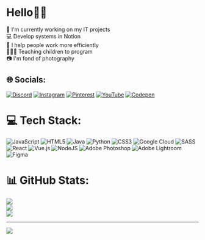 # Hello👋🏻
💼 I'm currently working on my IT projects<br>💻 Develop systems in Notion <br>🤩 I help people work more efficiently<br>🙋🏻‍♂️ Teaching children to program<br>📷 I'm fond of photography


## 🌐 Socials:
[![Discord](https://img.shields.io/badge/Discord-%237289DA.svg?logo=discord&logoColor=white)](https://discord.gg/Emilian#6914) [![Instagram](https://img.shields.io/badge/Instagram-%23E4405F.svg?logo=Instagram&logoColor=white)](https://instagram.com/@emil_khamatnurov) [![Pinterest](https://img.shields.io/badge/Pinterest-%23E60023.svg?logo=Pinterest&logoColor=white)](https://pinterest.com/@emil_khamatnurov) [![YouTube](https://img.shields.io/badge/YouTube-%23FF0000.svg?logo=YouTube&logoColor=white)](https://youtube.com/@UCfmtKiRRGiut94LxiHeveOg) [![Codepen](https://img.shields.io/badge/Codepen-000000?style=for-the-badge&logo=codepen&logoColor=white)](https://codepen.io/@EmilKhamatnurov) 

# 💻 Tech Stack:
![JavaScript](https://img.shields.io/badge/javascript-%23323330.svg?style=for-the-badge&logo=javascript&logoColor=%23F7DF1E) ![HTML5](https://img.shields.io/badge/html5-%23E34F26.svg?style=for-the-badge&logo=html5&logoColor=white) ![Java](https://img.shields.io/badge/java-%23ED8B00.svg?style=for-the-badge&logo=java&logoColor=white) ![Python](https://img.shields.io/badge/python-3670A0?style=for-the-badge&logo=python&logoColor=ffdd54) ![CSS3](https://img.shields.io/badge/css3-%231572B6.svg?style=for-the-badge&logo=css3&logoColor=white) ![Google Cloud](https://img.shields.io/badge/Google%20Cloud-%234285F4.svg?style=for-the-badge&logo=google-cloud&logoColor=white) ![SASS](https://img.shields.io/badge/SASS-hotpink.svg?style=for-the-badge&logo=SASS&logoColor=white) ![React](https://img.shields.io/badge/react-%2320232a.svg?style=for-the-badge&logo=react&logoColor=%2361DAFB) ![Vue.js](https://img.shields.io/badge/vuejs-%2335495e.svg?style=for-the-badge&logo=vuedotjs&logoColor=%234FC08D) ![NodeJS](https://img.shields.io/badge/node.js-6DA55F?style=for-the-badge&logo=node.js&logoColor=white) ![Adobe Photoshop](https://img.shields.io/badge/adobephotoshop-%2331A8FF.svg?style=for-the-badge&logo=adobephotoshop&logoColor=white) ![Adobe Lightroom](https://img.shields.io/badge/Adobe%20Lightroom-31A8FF.svg?style=for-the-badge&logo=Adobe%20Lightroom&logoColor=white) 	![Figma](https://img.shields.io/badge/figma-%23F24E1E.svg?style=for-the-badge&logo=figma&logoColor=white)
# 📊 GitHub Stats:
![](https://github-readme-stats.vercel.app/api?username=EmilKhamatnurov&theme=dark&hide_border=false&include_all_commits=false&count_private=false)<br/>
![](https://github-readme-streak-stats.herokuapp.com/?user=EmilKhamatnurov&theme=dark&hide_border=false)<br/>
![](https://github-readme-stats.vercel.app/api/top-langs/?username=EmilKhamatnurov&theme=dark&hide_border=false&include_all_commits=false&count_private=false&layout=compact)

---
[![](https://visitcount.itsvg.in/api?id=EmilKhamatnurov&icon=2&color=6)](https://visitcount.itsvg.in)

<!-- Proudly created with GPRM ( https://gprm.itsvg.in ) -->
